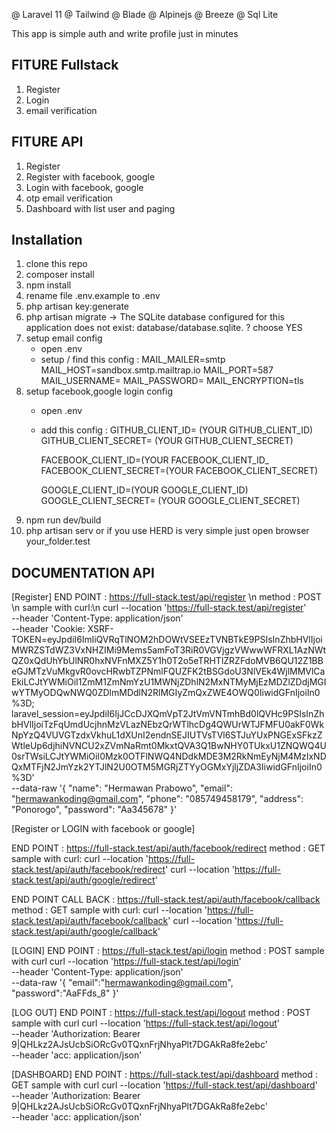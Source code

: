 @ Laravel 11
@ Tailwind
@ Blade
@ Alpinejs
@ Breeze
@ Sql Lite

This app is simple auth and write profile just in minutes

## FITURE Fullstack
1. Register
2. Login
4. email verification

## FITURE API
1. Register
2. Register with facebook, google
3. Login with facebook, google
4. otp email verification
5. Dashboard with list user and paging
   

## Installation

1. clone this repo
2. composer install
3. npm install
4. rename file .env.example to .env
5. php artisan key:generate
6. php artisan migrate -> The SQLite database configured for this application does not exist: database/database.sqlite.  ? choose YES
7. setup email config
    - open .env
    - setup / find this config :
       MAIL_MAILER=smtp
       MAIL_HOST=sandbox.smtp.mailtrap.io
       MAIL_PORT=587
       MAIL_USERNAME=<YOUR MAIL USERNAME >
       MAIL_PASSWORD=<YOUR MAIL PASSWORD>
       MAIL_ENCRYPTION=tls
8. setup facebook,google login config
    - open .env
    - add this config  :
       GITHUB_CLIENT_ID= (YOUR GITHUB_CLIENT_ID)
        GITHUB_CLIENT_SECRET= (YOUR GITHUB_CLIENT_SECRET)
         
        FACEBOOK_CLIENT_ID=(YOUR FACEBOOK_CLIENT_ID_
        FACEBOOK_CLIENT_SECRET=(YOUR FACEBOOK_CLIENT_SECRET)
         
        GOOGLE_CLIENT_ID=(YOUR GOOGLE_CLIENT_ID)
        GOOGLE_CLIENT_SECRET= (YOUR GOOGLE_CLIENT_SECRET)
9. npm run dev/build
10. php artisan serv or if you use HERD is very simple just open browser your_folder.test

## DOCUMENTATION API
[Register]
END POINT : https://full-stack.test/api/register \n
method : POST \n
sample with curl:\n
curl --location 'https://full-stack.test/api/register' \
--header 'Content-Type: application/json' \
--header 'Cookie: XSRF-TOKEN=eyJpdiI6ImliQVRqTlNOM2hDOWtVSEEzTVNBTkE9PSIsInZhbHVlIjoiMWRZSTdWZ3VxNHZIMi9Mems5amFoT3RiR0VGVjgzVWwwWFRXL1AzNWtQZ0xQdUhYbUlNR0hxNVFnMXZ5Y1h0T2o5eTRHTlZRZFdoMVB6QU12Z1BBeGJMTzVuMkgvR0ovcHRwbTZPNmlFQUZFK2tBSGdoU3NlVEk4WjlMMVlCaEkiLCJtYWMiOiI1ZmM1ZmNmYzU1MWNjZDhlN2MxNTMyMjEzMDZlZDdjMGIwYTMyODQwNWQ0ZDlmMDdlN2RlMGIyZmQxZWE4OWQ0IiwidGFnIjoiIn0%3D; laravel_session=eyJpdiI6IjJCcDJXQmVpT2JtVmVNTmhBd0lQVHc9PSIsInZhbHVlIjoiTzFqUmdUcjhnMzVLazNEbzQrWTlhcDg4QWUrWTJFMFU0akF0WkNpYzQ4VUVGTzdxVkhuL1dXUnI2endnSEJIUTVsTVl6STJuYUxPNGExSFkzZWtleUp6djhiNVNCU2xZVmNaRmt0MkxtQVA3Q1BwNHY0TUkxU1ZNQWQ4U0srTWsiLCJtYWMiOiI0Mzk0OTFlNWQ4NDdkMDE3M2RkNmEyNjM4MzIxNDQxMTFjN2JmYzk2YTJlN2U0OTM5MGRjZTYyOGMxYjljZDA3IiwidGFnIjoiIn0%3D' \
--data-raw '{
    "name": "Hermawan Prabowo",
    "email": "hermawankoding@gmail.com",
    "phone": "085749458179",
    "address": "Ponorogo",
    "password": "Aa345678"
}'

[Register or LOGIN with facebook or google]
    
END POINT : https://full-stack.test/api/auth/facebook/redirect
method : GET
sample with curl:
curl --location 'https://full-stack.test/api/auth/facebook/redirect'
curl --location 'https://full-stack.test/api/auth/google/redirect'

END POINT CALL BACK : https://full-stack.test/api/auth/facebook/callback
method : GET
sample with curl:
curl --location 'https://full-stack.test/api/auth/facebook/callback'
curl --location 'https://full-stack.test/api/auth/google/callback'

[LOGIN]
END POINT : https://full-stack.test/api/login
method : POST
sample with curl
curl --location 'https://full-stack.test/api/login' \
--header 'Content-Type: application/json' \
--data-raw '{
    "email":"hermawankoding@gmail.com",
    "password":"AaFFds_8"
}'

[LOG OUT]
END POINT : https://full-stack.test/api/logout
method : POST
sample with curl
curl --location 'https://full-stack.test/api/logout' \
--header 'Authorization: Bearer 9|QHLkz2AJsUcbSiORcGv0TQxnFrjNhyaPlt7DGAkRa8fe2ebc' \
--header 'acc: application/json'

[DASHBOARD]
END POINT : https://full-stack.test/api/dashboard
method : GET
sample with curl
curl --location 'https://full-stack.test/api/dashboard' \
--header 'Authorization: Bearer 9|QHLkz2AJsUcbSiORcGv0TQxnFrjNhyaPlt7DGAkRa8fe2ebc' \
--header 'acc: application/json'


